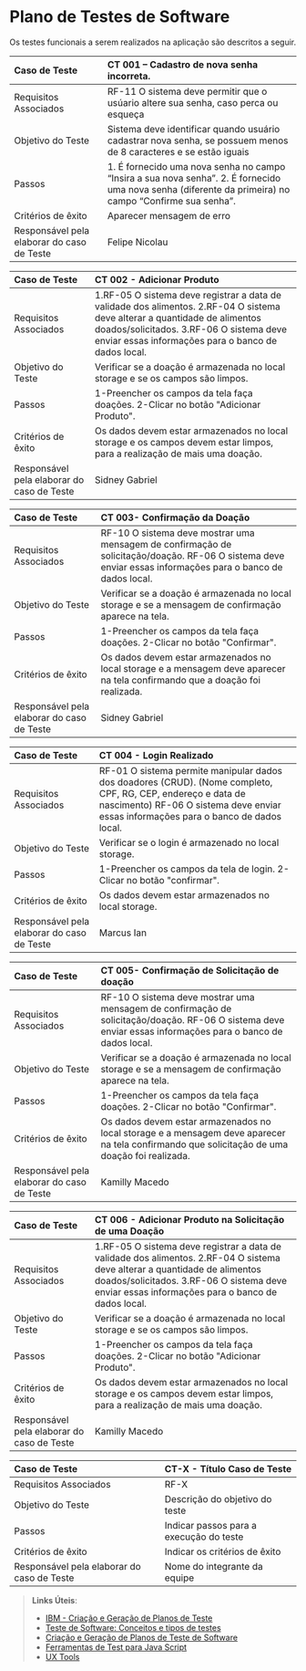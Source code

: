 # Plano de Testes de Software


Os testes funcionais a serem realizados na aplicação são descritos a seguir. 

|Caso de Teste    | CT 001 – Cadastro de nova senha incorreta.|
|:---|:---|
| Requisitos Associados | RF-11 O sistema deve permitir que o usúario altere sua senha, caso perca ou esqueça|
| Objetivo do Teste | Sistema deve identificar quando usuário cadastrar nova senha, se possuem menos de 8 caracteres e se estão iguais |
| Passos | 1. É fornecido uma nova senha no campo “Insira a sua nova senha”. 2. É fornecido uma nova senha (diferente da primeira) no campo “Confirme sua senha”.|
| Critérios de êxito | Aparecer mensagem de erro |
| Responsável pela elaborar do caso de Teste | Felipe Nicolau |




|Caso de Teste    | CT 002 - Adicionar Produto|
|:---|:---|
| Requisitos Associados | 1.RF-05	O sistema deve registrar a data de validade dos alimentos. 2.RF-04 O sistema deve alterar a quantidade de alimentos doados/solicitados. 3.RF-06	O sistema deve enviar essas informações para o banco de dados local. |
| Objetivo do Teste | Verificar se a doação é armazenada no local storage e se os campos são limpos. |
| Passos | 1-Preencher os campos da tela faça doações. 2-Clicar no botão "Adicionar Produto". |
| Critérios de êxito |  Os dados devem estar armazenados no local storage e os campos devem estar limpos, para a realização de mais uma doação.|
| Responsável pela elaborar do caso de Teste | Sidney Gabriel|


|Caso de Teste    | CT 003- Confirmação da Doação |
|:---|:---|
| Requisitos Associados | RF-10 O sistema deve mostrar uma mensagem de confirmação de solicitação/doação. RF-06	O sistema deve enviar essas informações para o banco de dados local. |
| Objetivo do Teste | Verificar se a doação é armazenada no local storage e se a mensagem de confirmação aparece na tela. |
| Passos |  1-Preencher os campos da tela faça doações. 2-Clicar no botão "Confirmar". |
| Critérios de êxito | Os dados devem estar armazenados no local storage e a mensagem deve aparecer na tela confirmando que a doação foi realizada.  |
| Responsável pela elaborar do caso de Teste | Sidney Gabriel |

|Caso de Teste    | CT 004 - Login Realizado|
|:---|:---|
| Requisitos Associados | RF-01	O sistema permite manipular dados dos doadores (CRUD). (Nome completo, CPF, RG, CEP, endereço e data de nascimento) RF-06	O sistema deve enviar essas informações para o banco de dados local. |
| Objetivo do Teste | Verificar se o login é armazenado no local storage. |
| Passos | 1-Preencher os campos da tela de login. 2-Clicar no botão "confirmar". |
| Critérios de êxito |  Os dados devem estar armazenados no local storage. |
| Responsável pela elaborar do caso de Teste | Marcus Ian|

|Caso de Teste    | CT 005- Confirmação de Solicitação de doação |
|:---|:---|
| Requisitos Associados | RF-10 O sistema deve mostrar uma mensagem de confirmação de solicitação/doação. RF-06	O sistema deve enviar essas informações para o banco de dados local. |
| Objetivo do Teste | Verificar se a doação é armazenada no local storage e se a mensagem de confirmação aparece na tela. |
| Passos |  1-Preencher os campos da tela faça doações. 2-Clicar no botão "Confirmar". |
| Critérios de êxito | Os dados devem estar armazenados no local storage e a mensagem deve aparecer na tela confirmando que solicitação de uma doação foi realizada.  |
| Responsável pela elaborar do caso de Teste | Kamilly Macedo |

|Caso de Teste    | CT 006 - Adicionar Produto na Solicitação de uma Doação|
|:---|:---|
| Requisitos Associados | 1.RF-05	O sistema deve registrar a data de validade dos alimentos. 2.RF-04 O sistema deve alterar a quantidade de alimentos doados/solicitados. 3.RF-06	O sistema deve enviar essas informações para o banco de dados local. |
| Objetivo do Teste | Verificar se a doação é armazenada no local storage e se os campos são limpos. |
| Passos | 1-Preencher os campos da tela faça doações. 2-Clicar no botão "Adicionar Produto". |
| Critérios de êxito |  Os dados devem estar armazenados no local storage e os campos devem estar limpos, para a realização de mais uma doação.|
| Responsável pela elaborar do caso de Teste | Kamilly Macedo|


|Caso de Teste    | CT-X - Título Caso de Teste |
|:---|:---|
| Requisitos Associados | RF-X |
| Objetivo do Teste | Descrição do objetivo do teste |
| Passos | Indicar passos para a execução do teste |
| Critérios de êxito | Indicar os critérios de êxito  |
| Responsável pela elaborar do caso de Teste | Nome do integrante da equipe |
 
> **Links Úteis**:
> - [IBM - Criação e Geração de Planos de Teste](https://www.ibm.com/developerworks/br/local/rational/criacao_geracao_planos_testes_software/index.html)
> -  [Teste de Software: Conceitos e tipos de testes](https://blog.onedaytesting.com.br/teste-de-software/)
> - [Criação e Geração de Planos de Teste de Software](https://www.ibm.com/developerworks/br/local/rational/criacao_geracao_planos_testes_software/index.html)
> - [Ferramentas de Test para Java Script](https://geekflare.com/javascript-unit-testing/)
> - [UX Tools](https://uxdesign.cc/ux-user-research-and-user-testing-tools-2d339d379dc7)

